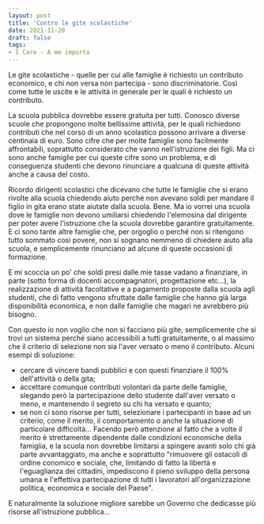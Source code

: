 ```yaml
---
layout: post
title: 'Contro le gite scolastiche'
date: 2021-11-20
draft: false
tags: 
- I Care - A me importa
---
```


Le gite scolastiche - quelle per cui alle famiglie è richiesto un contributo economico, e chi non versa non partecipa - sono discriminatorie. Così come tutte le uscite e le attività in generale per le quali è richiesto un contributo.

<!--more-->

La scuola pubblica dovrebbe essere gratuita per tutti. Conosco diverse scuole che propongono molte bellissime attività, per le quali richiedono contributi che nel corso di un anno scolastico possono arrivare a diverse centinaia di euro. Sono cifre che per molte famiglie sono facilmente affrontabili, soprattutto considerato che vanno nell'istruzione dei figli. Ma ci sono anche famiglie per cui queste cifre sono un problema, e di conseguenza studenti che devono rinunciare a qualcuna di queste attività anche a causa del costo.

Ricordo dirigenti scolastici che dicevano che tutte le famiglie che si erano rivolte alla scuola chiedendo aiuto perché non avevano soldi per mandare il figlio in gita erano state aiutate dalla scuola. Bene. Ma io vorrei una scuola dove le famiglie non devono umiliarsi chiedendo l'elemosina dal dirigente per poter avere l'istruzione che la scuola dovrebbe garantire gratuitamente. E ci sono tante altre famiglie che, per orgoglio o perché non si ritengono tutto sommato così povere, non si sognano nemmeno di chiedere aiuto alla scuola, e semplicemente rinunciano ad alcune di queste occasioni di formazione.

E mi scoccia un po' che soldi presi dalle mie tasse vadano a finanziare, in parte (sotto forma di docenti accompagnatori, progettazione etc...), la realizzazione di attività facoltative e a pagamento proposte dalla scuola agli studenti, che di fatto vengono sfruttate dalle famiglie che hanno già larga disponibilità economica, e non dalle famiglie che magari ne avrebbero più bisogno.

Con questo io non voglio che non si facciano più gite, semplicemente che si trovi un sistema perché siano accessibili a tutti gratuitamente, o al massimo che il criterio di selezione non sia l'aver versato o meno il contributo. Alcuni esempi di soluzione:

*   cercare di vincere bandi pubblici e con questi finanziare il 100% dell'attività o della gita;
*   accettare comunque contributi volontari da parte delle famiglie, slegando però la partecipazione dello studente dall'aver versato o meno, e mantenendo il segreto su chi ha versato e quanto;
*   se non ci sono risorse per tutti, selezionare i partecipanti in base ad un criterio, come il merito, il comportamento o anche la situazione di particolare difficoltà... Facendo però attenzione al fatto che a volte il merito è strettamente dipendente dalle condizioni economiche della famiglia, e la scuola non dovrebbe limitarsi a spingere avanti solo chi già parte avvantaggiato, ma anche e soprattutto "rimuovere gli ostacoli di ordine conomico e sociale, che, limitando di fatto la libertà e l'eguaglianza dei cittadini, impediscono il pieno sviluppo della persona umana e l'effettiva partecipazione di tutti i lavoratori all'organizzazione politica, economica e sociale del Paese".

E naturalmente la soluzione migliore sarebbe un Governo che dedicasse più risorse all'istruzione pubblica...